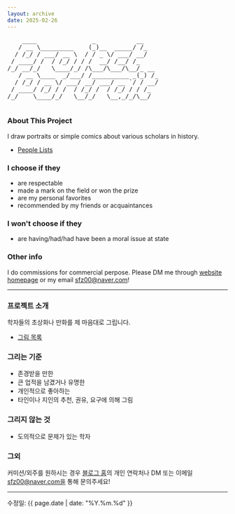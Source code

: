 ```yaml
---
layout: archive
date: 2025-02-26
---
```


<div class="ascii-art-container">
  <pre class="ascii-art">
    ____               _           __    
   / __ \_________    (_)__  _____/ /_   
  / /_/ / ___/ __ \  / / _ \/ ___/ __/   
 / ____/ /  / /_/ / / /  __/ /__/ /_     
/_/ __/_/   \____/_/ /\___/\___/\__/_ __ 
   / __ \____  _/___/ /__________ _(_) /_
  / /_/ / __ \/ ___/ __/ ___/ __ `/ / __/
 / ____/ /_/ / /  / /_/ /  / /_/ / / /_  
/_/    \____/_/   \__/_/   \__,_/_/\__/  
  </pre>
</div>

### About This Project
I draw portraits or simple comics about various scholars in history. 

- [People Lists](./List/Portrait/portrait.html)

### I choose if they
- are respectable
- made a mark on the field or won the prize
- are my personal favorites
- recommended by my friends or acquaintances

### I won't choose if they
- are having/had/had have been a moral issue at state

### Other info
I do commissions for commercial perpose. Please DM me through [website homepage](https://ki11dee.github.io/popcornparrot) or my email sfz00@naver.com!

----

### 프로젝트 소개
학자들의 초상화나 만화를 제 마음대로 그립니다.  

- [그림 목록](./List/Portrait/portrait.html)

### 그리는 기준
- 존경받을 만한
- 큰 업적을 남겼거나 유명한
- 개인적으로 좋아하는
- 타인이나 지인의 추천, 권유, 요구에 의해 그림

### 그리지 않는 것
- 도의적으로 문제가 있는 학자

### 그외
커미션/외주를 원하시는 경우 [블로그 홈](https://ki11dee.github.io/popcornparrot)의 개인 연락처나 DM 또는 이메일 sfz00@naver.com을 통해 문의주세요!


---
수정일: {{ page.date | date: "%Y.%m.%d" }}